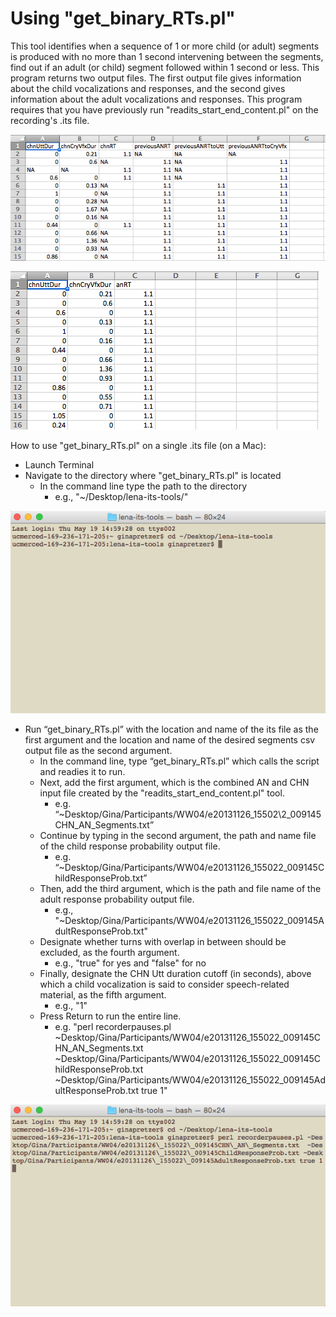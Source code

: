 #  Using "get\_binary\_RTs.pl" 

This tool identifies when a sequence of 1 or more child (or adult) segments is produced with no more than 1 second intervening between the segments, find out if an adult (or child) segment followed within 1 second or less.
This program returns two output files. The first output file gives information about the child vocalizations and responses, and the second gives information about the adult vocalizations and responses.
This program requires that you have previously run "readits\_start\_end\_content.pl" on the recording's .its file.

![alt text](https://github.com/gpretzer/DocumentationPics/blob/master/Binary_Pic1.jpg "Title")

![alt text](https://github.com/gpretzer/DocumentationPics/blob/master/Binary_Pic2.jpg "Title")

How to use "get\_binary\_RTs.pl" on a single .its file (on a Mac):

* Launch Terminal
* Navigate to the directory where "get\_binary\_RTs.pl" is located
   * In the command line type the path to the directory
     * e.g., "~/Desktop/lena-its-tools/"
     
![alt text](https://github.com/gpretzer/DocumentationPics/blob/master/Binary_Pic3.jpg "Title")

* Run “get\_binary\_RTs.pl” with the location and name of the its file as the first argument and the location and name of the desired segments csv output file as the second argument.
  * In the command line, type “get\_binary\_RTs.pl” which calls the script and readies it to run.
  * Next, add the first argument, which is the combined AN and CHN input file created by the "readits\_start\_end\_content.pl" tool.
    * e.g. “~Desktop/Gina/Participants/WW04/e20131126\_15502\2_009145CHN\_AN\_Segments.txt”
  * Continue by typing in the second argument, the path and name file of the child response probability output file.
    * e.g. “~Desktop/Gina/Participants/WW04/e20131126\_155022\_009145ChildResponseProb.txt”
  * Then, add the third argument, which is the path and file name of the adult response probability output file.
    * e.g., "~Desktop/Gina/Participants/WW04/e20131126\_155022\_009145AdultResponseProb.txt"
  * Designate whether turns with overlap in between should be excluded, as the fourth argument.
  	* e.g., "true" for yes and "false" for no
  * Finally, designate the CHN Utt duration cutoff (in seconds), above which a child vocalization is said to consider speech-related material, as the fifth argument.
  	* e.g., "1" 
  * Press Return to run the entire line.
    * e.g. "perl recorderpauses.pl ~Desktop/Gina/Participants/WW04/e20131126\_155022\_009145CHN\_AN\_Segments.txt  ~Desktop/Gina/Participants/WW04/e20131126\_155022\_009145ChildResponseProb.txt ~Desktop/Gina/Participants/WW04/e20131126\_155022\_009145AdultResponseProb.txt true 1"
    
![alt text](https://github.com/gpretzer/DocumentationPics/blob/master/Binary_Pic4.jpg "Title")
